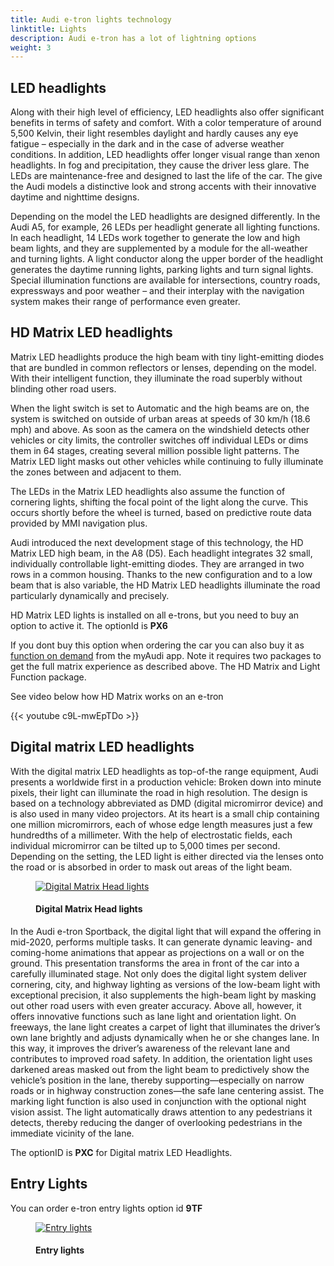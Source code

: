```yaml
---
title: Audi e-tron lights technology
linktitle: Lights
description: Audi e-tron has a lot of lightning options
weight: 3
---
```

<!-- markdownlint-disable MD033 -->

## LED headlights

Along with their high level of efficiency, LED headlights also offer significant benefits in terms of safety and comfort. With a color temperature of around 5,500 Kelvin, their light resembles daylight and hardly causes any eye fatigue – especially in the dark and in the case of adverse weather conditions. In addition, LED headlights offer longer visual range than xenon headlights. In fog and precipitation, they cause the driver less glare. The LEDs are maintenance-free and designed to last the life of the car. The give the Audi models a distinctive look and strong accents with their innovative daytime and nighttime designs.

Depending on the model the LED headlights are designed differently. In the Audi A5, for example, 26 LEDs per headlight generate all lighting functions. In each headlight, 14 LEDs work together to generate the low and high beam lights, and they are supplemented by a module for the all-weather and turning lights. A light conductor along the upper border of the headlight generates the daytime running lights, parking lights and turn signal lights. Special illumination functions are available for intersections, country roads, expressways and poor weather – and their interplay with the navigation system makes their range of performance even greater.

## HD Matrix LED headlights

Matrix LED headlights produce the high beam with tiny light-emitting diodes that are bundled in common reflectors or lenses, depending on the model. With their intelligent function, they illuminate the road superbly without blinding other road users.

When the light switch is set to Automatic and the high beams are on, the system is switched on outside of urban areas at speeds of 30 km/h (18.6 mph) and above. As soon as the camera on the windshield detects other vehicles or city limits, the controller switches off individual LEDs or dims them in 64 stages, creating several million possible light patterns. The Matrix LED light masks out other vehicles while continuing to fully illuminate the zones between and adjacent to them.

The LEDs in the Matrix LED headlights also assume the function of cornering lights, shifting the focal point of the light along the curve. This occurs shortly before the wheel is turned, based on predictive route data provided by MMI navigation plus. 

Audi introduced the next development stage of this technology, the HD Matrix LED high beam, in the A8 (D5). Each headlight integrates 32 small, individually controllable light-emitting diodes. They are arranged in two rows in a common housing. Thanks to the new configuration and to a low beam that is also variable, the HD Matrix LED headlights illuminate the road particularly dynamically and precisely.

HD Matrix LED lights is installed on all e-trons, but you need to buy an option to active it. The optionId is **PX6**

If you dont buy this option when ordering the car you can also buy it as [function on demand](/models/e-tron/technology/fod/) from the myAudi app. Note it requires two packages to get the full matrix experience as described above. The HD Matrix and Light Function package.

See video below how HD Matrix works on an e-tron

{{< youtube c9L-mwEpTDo >}}

## Digital matrix LED headlights

With the digital matrix LED headlights as top-of-the range equipment, Audi presents a worldwide first in a production vehicle: Broken down into minute pixels, their light can illuminate the road in high resolution. The design is based on a technology abbreviated as DMD (digital micromirror device) and is also used in many video projectors. At its heart is a small chip containing one million micromirrors, each of whose edge length measures just a few hundredths of a millimeter. With the help of electrostatic fields, each individual micromirror can be tilted up to 5,000 times per second. Depending on the setting, the LED light is either directed via the lenses onto the road or is absorbed in order to mask out areas of the light beam.

<figure>
    <a href="https://media.electrichasgoneaudi.net/multimedia/models/e-tron/technology/lights/digital_matrix_1.jpg">
        <img src="https://media.electrichasgoneaudi.net/multimedia/models/e-tron/technology/lights/digital_matrix_1s.jpg"
        class="img-fluid" alt="Digital Matrix Head lights" title="Digital Matrix Head lights">
    </a>
    <figcaption><h4>Digital Matrix Head lights</h4></figcaption>
</figure>

In the Audi e-tron Sportback, the digital light that will expand the offering in mid-2020, performs multiple tasks. It can generate dynamic leaving- and coming-home animations that appear as projections on a wall or on the ground. This presentation transforms the area in front of the car into a carefully illuminated stage. Not only does the digital light system deliver cornering, city, and highway lighting as versions of the low-beam light with exceptional precision, it also supplements the high-beam light by masking out other road users with even greater accuracy. Above all, however, it offers innovative functions such as lane light and orientation light. On freeways, the lane light creates a carpet of light that illuminates the driver’s own lane brightly and adjusts dynamically when he or she changes lane. In this way, it improves the driver’s awareness of the relevant lane and contributes to improved road safety. In addition, the orientation light uses darkened areas masked out from the light beam to predictively show the vehicle’s position in the lane, thereby supporting—especially on narrow roads or in highway construction zones—the safe lane centering assist. The marking light function is also used in conjunction with the optional night vision assist. The light automatically draws attention to any pedestrians it detects, thereby reducing the danger of overlooking pedestrians in the immediate vicinity of the lane.

The optionID is **PXC** for Digital matrix LED Headlights.

<script src="https://www.audimedia.tv/embed.js" id="amc-video-5298-en"></script>

## Entry Lights

You can order e-tron entry lights option id **9TF**

<figure>
    <a href="https://media.electrichasgoneaudi.net/multimedia/models/e-tron/technology/lights/entry.jpg">
        <img src="https://media.electrichasgoneaudi.net/multimedia/models/e-tron/technology/lights/entrys.jpg"
        class="img-fluid" alt="Entry lights" title="Entry lights">
    </a>
    <figcaption><h4>Entry lights</h4></figcaption>
</figure>
